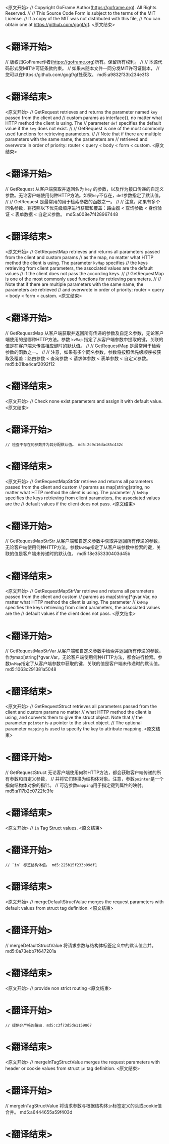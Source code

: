 
<原文开始>
// Copyright GoFrame Author(https://goframe.org). All Rights Reserved.
//
// This Source Code Form is subject to the terms of the MIT License.
// If a copy of the MIT was not distributed with this file,
// You can obtain one at https://github.com/gogf/gf.
<原文结束>

# <翻译开始>
// 版权归GoFrame作者(https://goframe.org)所有。保留所有权利。
//
// 本源代码形式受MIT许可证条款约束。
// 如果未随本文件一同分发MIT许可证副本，
// 您可以在https://github.com/gogf/gf处获取。 md5:a9832f33b234e3f3
# <翻译结束>


<原文开始>
// GetRequest retrieves and returns the parameter named `key` passed from the client and
// custom params as interface{}, no matter what HTTP method the client is using. The
// parameter `def` specifies the default value if the `key` does not exist.
//
// GetRequest is one of the most commonly used functions for retrieving parameters.
//
// Note that if there are multiple parameters with the same name, the parameters are
// retrieved and overwrote in order of priority: router < query < body < form < custom.
<原文结束>

# <翻译开始>
// GetRequest 从客户端获取并返回名为 `key` 的参数，以及作为接口传递的自定义参数。无论客户端使用何种HTTP方法。如果`key`不存在，`def`参数指定了默认值。
//
// GetRequest 是最常用的用于检索参数的函数之一。
//
// 注意，如果有多个同名参数，将按照以下优先级顺序进行获取和覆盖：路由器 < 查询参数 < 身份验证 < 表单数据 < 自定义参数。 md5:a008e7f428967448
# <翻译结束>


<原文开始>
// GetRequestMap retrieves and returns all parameters passed from the client and custom params
// as the map, no matter what HTTP method the client is using. The parameter `kvMap` specifies
// the keys retrieving from client parameters, the associated values are the default values
// if the client does not pass the according keys.
//
// GetRequestMap is one of the most commonly used functions for retrieving parameters.
//
// Note that if there are multiple parameters with the same name, the parameters are retrieved
// and overwrote in order of priority: router < query < body < form < custom.
<原文结束>

# <翻译开始>
// GetRequestMap 从客户端获取并返回所有传递的参数及自定义参数，无论客户端使用的是哪种HTTP方法。参数 `kvMap` 指定了从客户端参数中提取的键，关联的值是在客户端未传递相应键时的默认值。
//
// GetRequestMap 是最常用于检索参数的函数之一。
//
// 注意，如果有多个同名参数，参数将按照优先级顺序被获取及覆盖：路由参数 < 查询参数 < 请求体参数 < 表单参数 < 自定义参数。 md5:b01ba4caf2092f12
# <翻译结束>


<原文开始>
// Check none exist parameters and assign it with default value.
<原文结束>

# <翻译开始>
	// 检查不存在的参数并为其分配默认值。 md5:2c9c16dac85c432c
# <翻译结束>


<原文开始>
// GetRequestMapStrStr retrieve and returns all parameters passed from the client and custom
// params as map[string]string, no matter what HTTP method the client is using. The parameter
// `kvMap` specifies the keys retrieving from client parameters, the associated values are the
// default values if the client does not pass.
<原文结束>

# <翻译开始>
// GetRequestMapStrStr 从客户端和自定义参数中获取并返回所有传递的参数，无论客户端使用何种HTTP方法。参数`kvMap`指定了从客户端参数中检索的键，关联的值是客户端未传递时的默认值。 md5:18e353330403d45b
# <翻译结束>


<原文开始>
// GetRequestMapStrVar retrieve and returns all parameters passed from the client and custom
// params as map[string]*gvar.Var, no matter what HTTP method the client is using. The parameter
// `kvMap` specifies the keys retrieving from client parameters, the associated values are the
// default values if the client does not pass.
<原文结束>

# <翻译开始>
// GetRequestMapStrVar 从客户端和自定义参数中检索并返回所有传递的参数，作为map[string]*gvar.Var。无论客户端使用何种HTTP方法，都会进行检索。参数`kvMap`指定了从客户端参数中获取的键，关联的值是客户端未传递时的默认值。 md5:1063c291381a5048
# <翻译结束>


<原文开始>
// GetRequestStruct retrieves all parameters passed from the client and custom params no matter
// what HTTP method the client is using, and converts them to give the struct object. Note that
// the parameter `pointer` is a pointer to the struct object.
// The optional parameter `mapping` is used to specify the key to attribute mapping.
<原文结束>

# <翻译开始>
// GetRequestStruct 无论客户端使用何种HTTP方法，都会获取客户端传递的所有参数和自定义参数，
// 并将它们转换为结构体对象。注意，参数`pointer`是一个指向结构体对象的指针。
// 可选参数`mapping`用于指定键到属性的映射。 md5:a117b2c0722fc3fe
# <翻译结束>


<原文开始>
// `in` Tag Struct values.
<原文结束>

# <翻译开始>
	// `in` 标签结构体值。 md5:225b15f233b09df1
# <翻译结束>


<原文开始>
// mergeDefaultStructValue merges the request parameters with default values from struct tag definition.
<原文结束>

# <翻译开始>
// mergeDefaultStructValue 将请求参数与结构体标签定义中的默认值合并。 md5:0a73ebb7f647201a
# <翻译结束>


<原文开始>
// provide non strict routing
<原文结束>

# <翻译开始>
	// 提供非严格的路由. md5:c3f73d5de1159867
# <翻译结束>


<原文开始>
// mergeInTagStructValue merges the request parameters with header or cookie values from struct `in` tag definition.
<原文结束>

# <翻译开始>
// mergeInTagStructValue 将请求参数与根据结构体`in`标签定义的头或cookie值合并。 md5:a6444655a59f403d
# <翻译结束>

